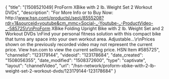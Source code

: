 {
    "title": "[1508521049] ProForm XBike with 2 lb. Weight Set   2 Workout DVDs",
    "description": "For More Info or to Buy Now: http:\/\/www.hsn.com\/products\/seo\/8555208?rdr=1&sourceid=youtube&cm_mmc=Social-_-Youtube-_-ProductVideo-_-585725\r\nProForm XBike Folding Upright Bike with 2 lb. Weight Set and 2 Workout DVDs \nFind your personal fitness solution with this compact bike that turns any space into your own workout area. Adjustable...\r\nPrices shown on the previously recorded video may not represent the current price.  View hsn.com to view the current selling price. HSN Item #585725",
    "channelid": "123179144",
    "videoid": "123178684",
    "date_created": "1508056355",
    "date_modified": "1508372600",
    "type": "captivate",
    "layout": "channelVideo",
    "url": "\/hsn-network\/proform-xbike-with-2-lb-weight-set-2-workout-dvds\/123179144-123178684"
}